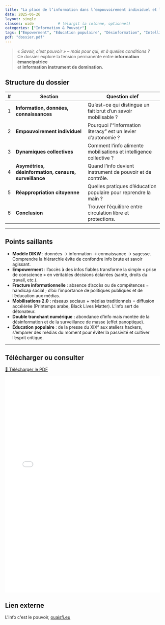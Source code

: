 ```yaml
---
title: "La place de l’information dans l’empouvoirement individuel et le pouvoir d’agir collectif"
date: 2025-06-26
layout: single          
classes: wide           # (élargit la colonne, optionnel)
categories: ["Information & Pouvoir"]
tags: ["Empowerment", "Education populaire", "Désinformation", "Intelligence collective"]
pdf: "dossier.pdf"
---
```



> *« Savoir, c’est pouvoir » – mais pour qui, et à quelles conditions ?*  
> Ce dossier explore la tension permanente entre **information émancipatrice**  
> et **information instrument de domination**.

## Structure du dossier

| # | Section | Question clef |
|---|---------|----------------|
| 1 | **Information, données, connaissances** | Qu’est-ce qui distingue un fait brut d’un savoir mobilisable ? |
| 2 | **Empouvoirement individuel** | Pourquoi l’“information literacy” est un levier d’autonomie ? |
| 3 | **Dynamiques collectives** | Comment l’info alimente mobilisations et intelligence collective ? |
| 4 | **Asymétries, désinformation, censure, surveillance** | Quand l’info devient instrument de pouvoir et de contrôle. |
| 5 | **Réappropriation citoyenne** | Quelles pratiques d’éducation populaire pour reprendre la main ? |
| 6 | **Conclusion** | Trouver l’équilibre entre circulation libre et protections. |

---

## Points saillants

* **Modèle DIKW** : données → information → connaissance → sagesse. Comprendre la hiérarchie évite de confondre info brute et savoir agissant. 
* **Empowerment** : l’accès à des infos fiables transforme la simple « prise de conscience » en véritables décisions éclairées (santé, droits du travail, etc.). 
* **Fracture informationnelle** : absence d’accès ou de compétences = handicap social ; d’où l’importance de politiques publiques et de l’éducation aux médias. 
* **Mobilisations 2.0** : réseaux sociaux + médias traditionnels = diffusion accélérée (Printemps arabe, Black Lives Matter). L’info sert de détonateur.  
* **Double tranchant numérique** : abondance d’info mais montée de la désinformation et de la surveillance de masse (effet panoptique).
* **Éducation populaire** : de la presse du XIXᵉ aux ateliers hackers, s’emparer des médias du moment pour éviter la passivité et cultiver l’esprit critique. 

---

## Télécharger ou consulter

<p>
  <a class="btn btn--primary" href="dossier.pdf">💾 Télécharger le PDF</a>
</p>

<!-- Affichage via le lecteur PDF natif du navigateur -->
<iframe
  src="/dossiers/resources/information-pouvoir-agir/dossier.pdf#toolbar=1"
  width="100%"
  height="700"
  style="border:none;"
  loading="lazy">
</iframe>

## Lien externe

L'info c'est le pouvoir, [ouaisfi.eu](https://ouaisfi.eu/viewtopic.php?t=47&sid=12d1c28d21fb53a6dee6605c37f5d062)
